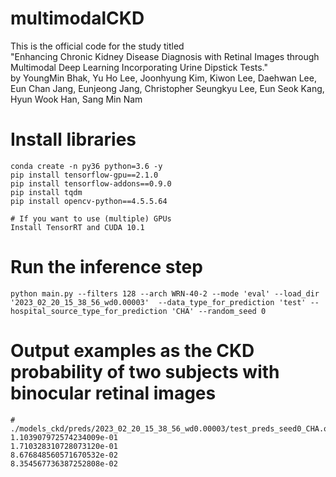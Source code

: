 # multimodalCKD
This is the official code for the study titled  
"Enhancing Chronic Kidney Disease Diagnosis with Retinal Images through Multimodal Deep Learning Incorporating Urine Dipstick Tests."  
by YoungMin Bhak, Yu Ho Lee, Joonhyung Kim, Kiwon Lee, Daehwan Lee, Eun Chan Jang, Eunjeong Jang, Christopher Seungkyu Lee, Eun Seok Kang, Hyun Wook Han, Sang Min Nam

# Install libraries
```
conda create -n py36 python=3.6 -y
pip install tensorflow-gpu==2.1.0  
pip install tensorflow-addons==0.9.0  
pip install tqdm  
pip install opencv-python==4.5.5.64  

# If you want to use (multiple) GPUs
Install TensorRT and CUDA 10.1
```

# Run the inference step
```
python main.py --filters 128 --arch WRN-40-2 --mode 'eval' --load_dir '2023_02_20_15_38_56_wd0.00003'  --data_type_for_prediction 'test' --hospital_source_type_for_prediction 'CHA' --random_seed 0
```

# Output examples as the CKD probability of two subjects with binocular retinal images
```
# ./models_ckd/preds/2023_02_20_15_38_56_wd0.00003/test_preds_seed0_CHA.out
1.103907972574234009e-01
1.710328310728073120e-01
8.676848560571670532e-02
8.354567736387252808e-02
```